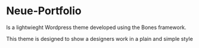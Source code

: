 # Neue-Portfolio

Is a lightwieght Wordpress theme developed using the Bones framework.

This theme is designed to show a designers work in a plain and simple style


